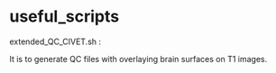 # useful_scripts



extended_QC_CIVET.sh :

It is to generate QC files with overlaying brain surfaces on T1 images.

